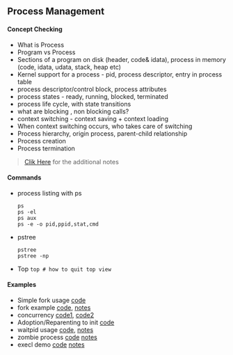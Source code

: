 ## Process Management

#### Concept Checking
* What is Process
* Program vs Process
* Sections of a program on disk (header, code& idata), process in memory (code, idata, udata, stack, heap etc)
* Kernel support for a process - pid, process descriptor, entry in process table
* process descriptor/control block, process attributes
* process states - ready, running, blocked, terminated
* process life cycle, with state transitions
* what are blocking , non blocking calls?
* context switching - context saving + context loading
* When context switching occurs, who takes care of switching
* Process hierarchy, origin process, parent-child relationship
* Process creation
* Process termination

> [Clik Here](Notes.md) for the additional notes

#### Commands
* process listing with ps
  ```
  ps
  ps -el
  ps aux
  ps -e -o pid,ppid,stat,cmd
  ```
* pstree
  ```
  pstree
  pstree -np
  ```
* Top
  `top # how to quit top view`

#### Examples
* Simple fork usage [code](code/example0.c)
* fork example [code](code/example1.c), [notes](Notes.md#fork)
* concurrency [code1](code/example2a.c), [code2](code/example2a.c)
* Adoption/Reparenting to init [code](code/example3.c)
* waitpid usage [code](code/example4.c), [notes](Notes.md#waitpid)
* zombie process [code](code/example5.c) [notes](Notes.md#zombie)
* execl demo [code](code/example6.c) [notes](Notes.md#execl)


